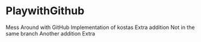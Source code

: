 # PlaywithGithub
Mess Around with GitHub
Implementation of kostas
Extra addition
Not in the same branch
Another addition
Extra
